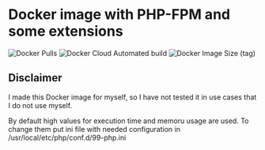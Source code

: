 # Docker image with PHP-FPM and some extensions

![Docker Pulls](https://img.shields.io/docker/pulls/dementev/php-fpm-with-ext?style=flat-square) ![Docker Cloud Automated build](https://img.shields.io/docker/cloud/automated/dementev/php-fpm-with-ext?style=flat-square) ![Docker Image Size (tag)](https://img.shields.io/docker/image-size/dementev/php-fpm-with-ext/latest?style=flat-square) 


## Disclaimer
I made this Docker image for myself, so I have not tested it in use cases that I do not use myself.

By default high values for execution time and memoru usage are used. To change them put ini file with needed configuration in /usr/local/etc/php/conf.d/99-php.ini